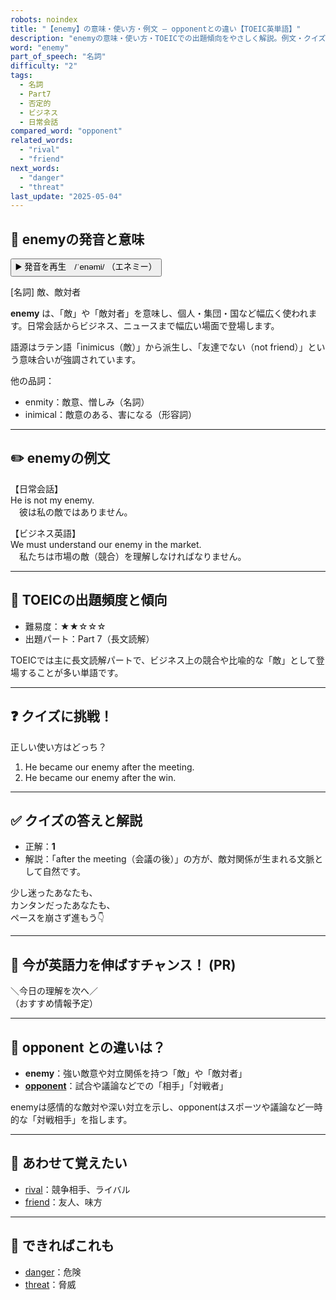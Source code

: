 ```yaml
---
robots: noindex
title: "【enemy】の意味・使い方・例文 ― opponentとの違い【TOEIC英単語】"
description: "enemyの意味・使い方・TOEICでの出題傾向をやさしく解説。例文・クイズ付きでopponentとの違いもわかりやすく学べます。"
word: "enemy"
part_of_speech: "名詞"
difficulty: "2"
tags:
  - 名詞
  - Part7
  - 否定的
  - ビジネス
  - 日常会話
compared_word: "opponent"
related_words:
  - "rival"
  - "friend"
next_words:
  - "danger"
  - "threat"
last_update: "2025-05-04"
---
```


## 🔰 enemyの発音と意味

<button class="play-audio" onclick="playTTS('enemy')">
  <span class="play-audio-main">
    ▶️ 発音を再生　/ˈenəmi/
  </span>
  <span class="play-audio-sub">
    （エネミー）
  </span>
</button>

[名詞] 敵、敵対者

**enemy** は、「敵」や「敵対者」を意味し、個人・集団・国など幅広く使われます。日常会話からビジネス、ニュースまで幅広い場面で登場します。

語源はラテン語「inimicus（敵）」から派生し、「友達でない（not friend）」という意味合いが強調されています。

他の品詞：  
- enmity：敵意、憎しみ（名詞）
- inimical：敵意のある、害になる（形容詞）

---

## ✏️ enemyの例文

【日常会話】  
He is not my enemy.  
　彼は私の敵ではありません。

【ビジネス英語】  
We must understand our enemy in the market.  
　私たちは市場の敵（競合）を理解しなければなりません。

---

## 🎯 TOEICの出題頻度と傾向

- 難易度：★★☆☆☆
- 出題パート：Part 7（長文読解）

TOEICでは主に長文読解パートで、ビジネス上の競合や比喩的な「敵」として登場することが多い単語です。

---

## ❓ クイズに挑戦！

正しい使い方はどっち？

1. He became our enemy after the meeting.  
2. He became our enemy after the win.

---

## ✅ クイズの答えと解説

- 正解：**1**
- 解説：「after the meeting（会議の後）」の方が、敵対関係が生まれる文脈として自然です。

少し迷ったあなたも、  
カンタンだったあなたも、  
ペースを崩さず進もう👇️

---

## 🚀 今が英語力を伸ばすチャンス！ (PR)

<div class="info-center">
＼今日の理解を次へ／<br>  
（おすすめ情報予定）
</div>

---

## 🤔  opponent との違いは？

- **enemy**：強い敵意や対立関係を持つ「敵」や「敵対者」
- **[opponent](/word/opponent)**：試合や議論などでの「相手」「対戦者」

enemyは感情的な敵対や深い対立を示し、opponentはスポーツや議論など一時的な「対戦相手」を指します。

---

## 🧩 あわせて覚えたい

- [rival](/word/rival)：競争相手、ライバル
- [friend](/word/friend)：友人、味方

---

## 📖 できればこれも

- [danger](/word/danger)：危険
- [threat](/word/threat)：脅威

<!-- cvid: aid18_bid45 -->
